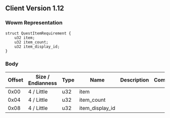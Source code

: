 ## Client Version 1.12

### Wowm Representation
```rust,ignore
struct QuestItemRequirement {
    u32 item;
    u32 item_count;
    u32 item_display_id;
}
```
### Body
| Offset | Size / Endianness | Type | Name | Description | Comment |
| ------ | ----------------- | ---- | ---- | ----------- | ------- |
| 0x00 | 4 / Little | u32 | item |  |  |
| 0x04 | 4 / Little | u32 | item_count |  |  |
| 0x08 | 4 / Little | u32 | item_display_id |  |  |
